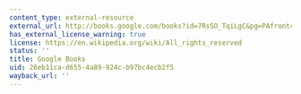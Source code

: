 ```yaml
---
content_type: external-resource
external_url: http://books.google.com/books?id=7RsSO_TqiLgC&pg=PAfrontcover
has_external_license_warning: true
license: https://en.wikipedia.org/wiki/All_rights_reserved
status: ''
title: Google Books
uid: 26eb11ca-d655-4a89-924c-b97bc4ecb2f5
wayback_url: ''
---
```

